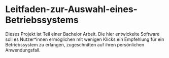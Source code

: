 # Leitfaden-zur-Auswahl-eines-Betriebssystems
Dieses Projekt ist Teil einer Bachelor Arbeit. Die hier entwickelte Software soll es Nutzer*innen ermöglichen mit wenigen Klicks ein Empfehlung für ein Betriebssystem zu erlangen, zugeschnitten auf ihren persönlichen Anwendungsfall.
